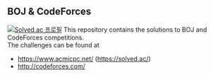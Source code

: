 BOJ & CodeForces
--------------------

[![Solved.ac
프로필](http://mazassumnida.wtf/api/v2/generate_badge?boj=uk7880)](https://solved.ac/uk7880)
This repository contains the solutions to BOJ and CodeForces competitions. 
<br>The challenges can be found at
+ https://www.acmicpc.net/ (https://solved.ac/)
+ http://codeforces.com/
